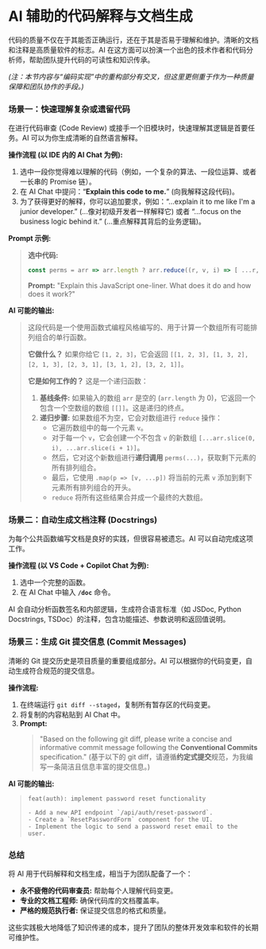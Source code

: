 # AI 辅助的代码解释与文档生成

代码的质量不仅在于其能否正确运行，还在于其是否易于理解和维护。清晰的文档和注释是高质量软件的标志。AI 在这方面可以扮演一个出色的技术作者和代码分析师，帮助团队提升代码的可读性和知识传承。

*(注：本节内容与“编码实现”中的重构部分有交叉，但这里更侧重于作为一种质量保障和团队协作的手段。)*

### 场景一：快速理解复杂或遗留代码

在进行代码审查 (Code Review) 或接手一个旧模块时，快速理解其逻辑是首要任务。AI 可以为你生成清晰的自然语言解释。

**操作流程 (以 IDE 内的 AI Chat 为例):**

1.  选中一段你觉得难以理解的代码（例如，一个复杂的算法、一段位运算、或者一长串的 Promise 链）。
2.  在 AI Chat 中提问：“**Explain this code to me.**” (向我解释这段代码)。
3.  为了获得更好的解释，你可以追加要求，例如：“...explain it to me like I'm a junior developer.” (...像对初级开发者一样解释它) 或者 “...focus on the business logic behind it.” (...重点解释其背后的业务逻辑)。

**Prompt 示例:**

> **选中代码:**
> ```javascript
> const perms = arr => arr.length ? arr.reduce((r, v, i) => [ ...r, ...perms([ ...arr.slice(0, i), ...arr.slice(i + 1) ]).map(p => [ v, ...p ]) ], []) : [[]];
> ```
>
> **Prompt:**
> "Explain this JavaScript one-liner. What does it do and how does it work?"

**AI 可能的输出:**

> 这段代码是一个使用函数式编程风格编写的、用于计算一个数组所有可能排列组合的单行函数。
>
> **它做什么？**
> 如果你给它 `[1, 2, 3]`，它会返回 `[[1, 2, 3], [1, 3, 2], [2, 1, 3], [2, 3, 1], [3, 1, 2], [3, 2, 1]]`。
>
> **它是如何工作的？**
> 这是一个递归函数：
>
> 1.  **基线条件:** 如果输入的数组 `arr` 是空的 (`arr.length` 为 0)，它返回一个包含一个空数组的数组 `[[]]`。这是递归的终点。
> 2.  **递归步骤:** 如果数组不为空，它会对数组进行 `reduce` 操作：
>     *   它遍历数组中的每一个元素 `v`。
>     *   对于每一个 `v`，它会创建一个不包含 `v` 的新数组 `[...arr.slice(0, i), ...arr.slice(i + 1)]`。
>     *   然后，它对这个新数组进行**递归调用** `perms(...)`，获取剩下元素的所有排列组合。
>     *   最后，它使用 `.map(p => [v, ...p])` 将当前的元素 `v` 添加到剩下元素所有排列组合的开头。
>     *   `reduce` 将所有这些结果合并成一个最终的大数组。

### 场景二：自动生成文档注释 (Docstrings)

为每个公共函数编写文档是良好的实践，但很容易被遗忘。AI 可以自动完成这项工作。

**操作流程 (以 VS Code + Copilot Chat 为例):**

1.  选中一个完整的函数。
2.  在 AI Chat 中输入 **`/doc`** 命令。

AI 会自动分析函数签名和内部逻辑，生成符合语言标准（如 JSDoc, Python Docstrings, TSDoc）的注释，包含功能描述、参数说明和返回值说明。

### 场景三：生成 Git 提交信息 (Commit Messages)

清晰的 Git 提交历史是项目质量的重要组成部分。AI 可以根据你的代码变更，自动生成符合规范的提交信息。

**操作流程:**

1.  在终端运行 `git diff --staged`，复制所有暂存区的代码变更。
2.  将复制的内容粘贴到 AI Chat 中。
3.  **Prompt:**
    > "Based on the following git diff, please write a concise and informative commit message following the **Conventional Commits** specification."
    > (基于以下的 git diff，请遵循**约定式提交**规范，为我编写一条简洁且信息丰富的提交信息。)

**AI 可能的输出:**

> ```
> feat(auth): implement password reset functionality
>
> - Add a new API endpoint `/api/auth/reset-password`.
> - Create a `ResetPasswordForm` component for the UI.
> - Implement the logic to send a password reset email to the user.
> ```

### 总结

将 AI 用于代码解释和文档生成，相当于为团队配备了一个：

*   **永不疲倦的代码审查员:** 帮助每个人理解代码变更。
*   **专业的文档工程师:** 确保代码库的文档覆盖率。
*   **严格的规范执行者:** 保证提交信息的格式和质量。

这些实践极大地降低了知识传递的成本，提升了团队的整体开发效率和软件的长期可维护性。